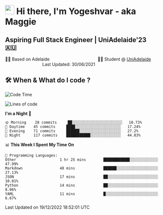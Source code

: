 <h1><img src="https://emojis.slackmojis.com/emojis/images/1531849430/4246/blob-sunglasses.gif?1531849430" width="30"/> Hi there, I'm Yogeshvar - aka Maggie</h1>

## Aspiring Full Stack Engineer | UniAdelaide'23 🇦🇺  
🏂🏻  Based on Adelaide &nbsp;&nbsp;&nbsp;&nbsp;&nbsp;&nbsp;&nbsp;&nbsp;&nbsp;&nbsp;&nbsp;&nbsp;&nbsp;&nbsp;&nbsp;&nbsp;&nbsp;&nbsp;&nbsp;&nbsp;&nbsp;&nbsp;&nbsp;&nbsp;&nbsp;&nbsp;&nbsp;&nbsp;&nbsp;&nbsp;&nbsp;&nbsp;&nbsp;&nbsp;&nbsp;&nbsp;&nbsp;&nbsp;&nbsp;👨‍💻 Student @ [UniAdelaide](https://www.adelaide.edu.au)   &nbsp;&nbsp;&nbsp;&nbsp;&nbsp;&nbsp;&nbsp;&nbsp;&nbsp;&nbsp;&nbsp;&nbsp;&nbsp;&nbsp;&nbsp;&nbsp;&nbsp;&nbsp;&nbsp;&nbsp;&nbsp;&nbsp;&nbsp;&nbsp;&nbsp;&nbsp;&nbsp;&nbsp;&nbsp;&nbsp;&nbsp;Last Updated: 30/06/2021

## 🛠 When & What do I code ?  

<!--START_SECTION:waka-->
![Code Time](http://img.shields.io/badge/Code%20Time-1%2C875%20hrs%206%20mins-blue)

![Lines of code](https://img.shields.io/badge/From%20Hello%20World%20I%27ve%20Written-2%20Million%20lines%20of%20code-blue)

**I'm a Night 🦉** 

```text
🌞 Morning    28 commits     ██░░░░░░░░░░░░░░░░░░░░░░░   10.73% 
🌆 Daytime    45 commits     ████░░░░░░░░░░░░░░░░░░░░░   17.24% 
🌃 Evening    71 commits     ██████░░░░░░░░░░░░░░░░░░░   27.2% 
🌙 Night      117 commits    ███████████░░░░░░░░░░░░░░   44.83%

```


📊 **This Week I Spent My Time On** 

```text
💬 Programming Languages: 
Other                    1 hr 25 mins        ████████████░░░░░░░░░░░░░   47.99% 
Markdown                 48 mins             ██████░░░░░░░░░░░░░░░░░░░   27.13% 
JSON                     17 mins             ██░░░░░░░░░░░░░░░░░░░░░░░   10.01% 
Python                   14 mins             ██░░░░░░░░░░░░░░░░░░░░░░░   8.06% 
YAML                     11 mins             █░░░░░░░░░░░░░░░░░░░░░░░░   6.67%

```


 Last Updated on 19/12/2022 18:52:01 UTC
<!--END_SECTION:waka-->
